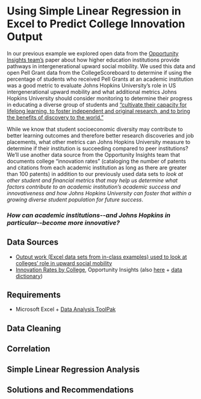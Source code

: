 # Using Simple Linear Regression in Excel to Predict College Innovation Output

In our previous example we explored open data from the [Opportunity Insights team’s](https://opportunityinsights.org/data/?geographic_level=100&topic=0&paper_id=0#resource-listing) paper about how higher education institutions provide pathways in intergenerational upward social mobility. We used this data and open Pell Grant data from the CollegeScoreboard to determine if using the percentage of students who received Pell Grants at an academic institution was a good metric to evaluate Johns Hopkins University’s role in US intergenerational upward mobility and what additional metrics Johns Hopkins University should consider monitoring to determine their progress in educating a diverse group of students and [“cultivate their capacity for lifelong learning, to foster independent and original research, and to bring the benefits of discovery to the world.”](https://www.jhu.edu/about/history/)

While we know that student socioeconomic diversity may contribute to better learning outcomes and therefore better research discoveries and job placements, what other metrics can Johns Hopkins University measure to determine if their institution is succeeding compared to peer institutions? We’ll use another data source from the Opportunity Insights team that documents college “innovation rates” (cataloging the number of patents and citations from each academic institution as long as there are greater than 100 patents) in addition to our previously used data sets to *look at other student and financial metrics that may help us determine what factors contribute to an academic institution’s academic success and innovativeness and how Johns Hopkins University can foster that within a growing diverse student population for future success*.

### __*How can academic institutions--and Johns Hopkins in particular--become more innovative?*__

## Data Sources
 - [Output work (Excel data sets from in-class examples) used to look at colleges’ role in upward social mobility](https://github.com/jhu-decision-analytics/college-social-mobility-trends)
- [Innovation Rates by College](https://opportunityinsights.org/data/?geographic_level=100&topic=0&paper_id=0#resource-listing), Opportunity Insights (also [here](https://github.com/jhu-decision-analytics/simple-linear-regression-excel-example/tree/master/fall2020_original_datasets) + [data dictionary](https://opportunityinsights.org/wp-content/uploads/2018/04/Inventors-Codebook-Table-3.pdf))

## Requirements
- Microsoft Excel + [Data Analysis ToolPak](https://support.office.com/en-us/article/load-the-analysis-toolpak-in-excel-6a63e598-cd6d-42e3-9317-6b40ba1a66b4)

## Data Cleaning

## Correlation

## Simple Linear Regression Analysis

## Solutions and Recommendations



